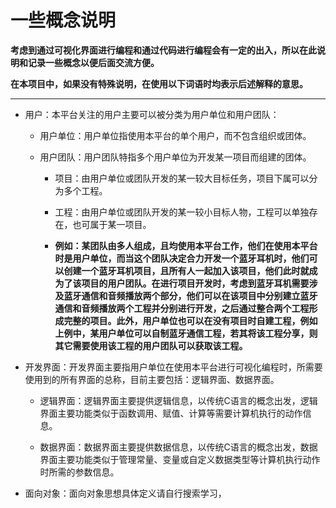 # 一些概念说明

**考虑到通过可视化界面进行编程和通过代码进行编程会有一定的出入，所以在此说明和记录一些概念以便后面交流方便。**

**在本项目中，如果没有特殊说明，在使用以下词语时均表示后述解释的意思。**

---

- 用户：本平台关注的用户主要可以被分类为用户单位和用户团队：
  
  - 用户单位：用户单位指使用本平台的单个用户，而不包含组织或团体。
  
  - 用户团队：用户团队特指多个用户单位为开发某一项目而组建的团体。
    
    - 项目：由用户单位或团队开发的某一较大目标任务，项目下属可以分为多个工程。
    
    - 工程：由用户单位或团队开发的某一较小目标人物，工程可以单独存在，也可属于某一项目。
    
    - **例如：某团队由多人组成，且均使用本平台工作，他们在使用本平台时是用户单位，而当这个团队决定合力开发一个蓝牙耳机时，他们可以创建一个蓝牙耳机项目，且所有人一起加入该项目，他们此时就成为了该项目的用户团队。在进行项目开发时，考虑到蓝牙耳机需要涉及蓝牙通信和音频播放两个部分，他们可以在该项目中分别建立蓝牙通信和音频播放两个工程并分别进行开发，之后通过整合两个工程形成完整的项目。此外，用户单位也可以在没有项目时自建工程，例如上例中，某用户单位可以自制蓝牙通信工程，若其将该工程分享，则其它需要使用该工程的用户团队可以获取该工程。**

- 开发界面：开发界面主要指用户单位在使用本平台进行可视化编程时，所需要使用到的所有界面的总称，目前主要包括：逻辑界面、数据界面。
  
  - 逻辑界面：逻辑界面主要提供逻辑信息，以传统C语言的概念出发，逻辑界面主要功能类似于函数调用、赋值、计算等需要计算机执行的动作信息。
  
  - 数据界面：数据界面主要提供数据信息，以传统C语言的概念出发，数据界面主要功能类似于管理常量、变量或自定义数据类型等计算机执行动作时所需的参数信息。

- 面向对象：面向对象思想具体定义请自行搜索学习，
